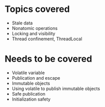 Topics covered
==============

- Stale data
- Nonatomic operations
- Locking and visibility
- Thread confinement, ThreadLocal

Needs to be covered
===================

- Volatile variable
- Publication and escape
- Immutable objects
- Using volatile to publish immutable objects
- Safe publication
- Initialization safety